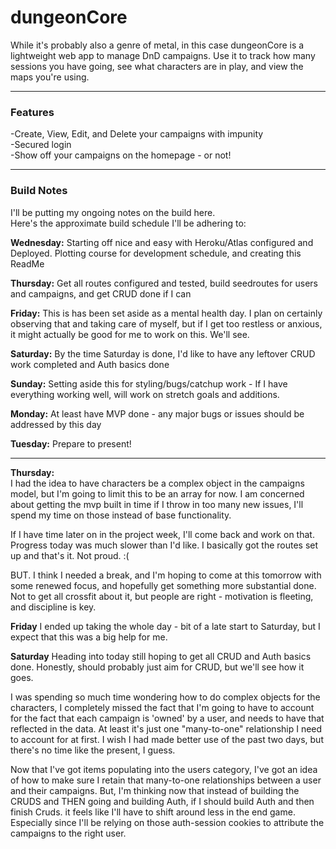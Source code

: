 # dungeonCore
While it's probably also a genre of metal, in this case dungeonCore is a lightweight web app to manage DnD campaigns.
Use it to track how many sessions you have going, see what characters are in play, and view the maps you're using. 

***

### Features
-Create, View, Edit, and Delete your campaigns with impunity  
-Secured login  
-Show off your campaigns on the homepage - or not!  

***

### Build Notes
I'll be putting my ongoing notes on the build here.  
Here's the approximate build schedule I'll be adhering to:  

**Wednesday:** 
Starting off nice and easy with Heroku/Atlas configured and Deployed. Plotting course for development schedule, and creating this ReadMe  


**Thursday:**
Get all routes configured and tested, build seedroutes for users and campaigns, and get CRUD done if I can  


**Friday:**
This is has been set aside as a mental health day. I plan on certainly observing that and taking care of myself, but if I get too restless or anxious, it might actually be good for me to work on this. We'll see.  


**Saturday:**
By the time Saturday is done, I'd like to have any leftover CRUD work completed and Auth basics done  


**Sunday:**
Setting aside this for styling/bugs/catchup work - If I have everything working well, will work on stretch goals and additions.  


**Monday:**
At least have MVP done - any major bugs or issues should be addressed by this day  


**Tuesday:**
Prepare to present!  


---

**Thursday:**  
I had the idea to have characters be a complex object in the campaigns model, but I'm going to limit this to be an array for now. I am concerned about getting the mvp built in time if I throw in too many new issues, I'll spend my time on those instead of base functionality.   

If I have time later on in the project week, I'll come back and work on that. Progress today was much slower than I'd like. I basically got the routes set up and that's it. Not proud. :(

BUT. I think I needed a break, and I'm hoping to come at this tomorrow with some renewed focus, and hopefully get something more substantial done. Not to get all crossfit about it, but people are right - motivation is fleeting, and discipline is key.

**Friday** 
I ended up taking the whole day - bit of a late start to Saturday, but I expect that this was a big help for me.

**Saturday**
Heading into today still hoping to get all CRUD and Auth basics done. Honestly, should probably just aim for CRUD, but we'll see how it goes.

I was spending so much time wondering how to do complex objects for the characters, I completely missed the fact that I'm going to have to account for the fact that each campaign is 'owned' by a user, and needs to have that reflected in the data. At least it's just one "many-to-one" relationship I need to account for at first. I wish I had made better use of the past two days, but there's no time like the present, I guess.

Now that I've got items populating into the users category, I've got an idea of how to make sure I retain that many-to-one relationships between a user and their campaigns. But, I'm thinking now that instead of building the CRUDS and THEN going and building Auth, if I should build Auth and then finish Cruds. it feels like I'll have to shift around less in the end game. Especially since I'll be relying on those auth-session cookies to attribute the campaigns to the right user.